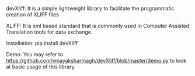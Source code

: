 devXliff: It is a simple lightweight library to facilitate the programmatic creation of XLIFF files

XLIFF: It is xml based standard that is commonly used in Computer Assisted Translation tools for data exchange.

Installation: pip install devXliff

Demo: You may refer to https://github.com/vinayaksharmagh/devXliff/blob/master/demo.py to look at basic usage of this library.